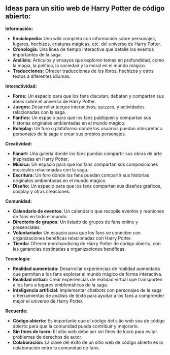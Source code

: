## Ideas para un sitio web de Harry Potter de código abierto:

**Información:**

* **Enciclopedia:** Una wiki completa con información sobre personajes, lugares, hechizos, criaturas mágicas, etc. del universo de Harry Potter.
* **Cronología:** Una línea de tiempo interactiva que detalle los eventos importantes de la saga.
* **Análisis:** Artículos y ensayos que exploren temas en profundidad, como la magia, la política, la sociedad y la moral en el mundo mágico.
* **Traducciones:** Ofrecer traducciones de los libros, hechizos y otros textos a diferentes idiomas.

**Interactividad:**

* **Foros:** Un espacio para que los fans discutan, debatan y compartan sus ideas sobre el universo de Harry Potter.
* **Juegos:** Desarrollar juegos interactivos, quizzes, y actividades relacionadas con la saga.
* **Fanfics:** Un espacio para que los fans publiquen y compartan sus historias originales ambientadas en el mundo mágico.
* **Roleplay:** Un foro o plataforma donde los usuarios puedan interpretar a personajes de la saga o crear sus propios personajes.

**Creatividad:**

* **Fanart:** Una galería donde los fans puedan compartir sus obras de arte inspiradas en Harry Potter.
* **Música:** Un espacio para que los fans compartan sus composiciones musicales relacionadas con la saga.
* **Escritura:** Un foro donde los fans puedan compartir sus historias originales ambientadas en el mundo mágico.
* **Diseño:** Un espacio para que los fans compartan sus diseños gráficos, cosplay y otras creaciones.

**Comunidad:**

* **Calendario de eventos:** Un calendario que recopile eventos y reuniones de fans en todo el mundo.
* **Directorio de grupos:** Un listado de grupos de fans online y presenciales.
* **Voluntariado:** Un espacio para que los fans se conecten con organizaciones benéficas relacionadas con Harry Potter.
* **Tienda:** Ofrecer merchandising de Harry Potter de código abierto, con las ganancias destinadas a organizaciones benéficas.

**Tecnología:**

* **Realidad aumentada:** Desarrollar experiencias de realidad aumentada que permitan a los fans explorar el mundo mágico de forma interactiva.
* **Realidad virtual:** Crear experiencias de realidad virtual que transporten a los fans a lugares emblemáticos de la saga.
* **Inteligencia artificial:** Implementar chatbots con personajes de la saga o herramientas de análisis de texto para ayudar a los fans a comprender mejor el universo de Harry Potter.

**Recuerda:**

* **Código abierto:** Es importante que el código del sitio web sea de código abierto para que la comunidad pueda contribuir y mejorarlo.
* **Sin fines de lucro:** El sitio web debe ser sin fines de lucro para evitar problemas de derechos de autor.
* **Colaboración:** La clave del éxito de un sitio web de código abierto es la colaboración entre la comunidad de fans.

